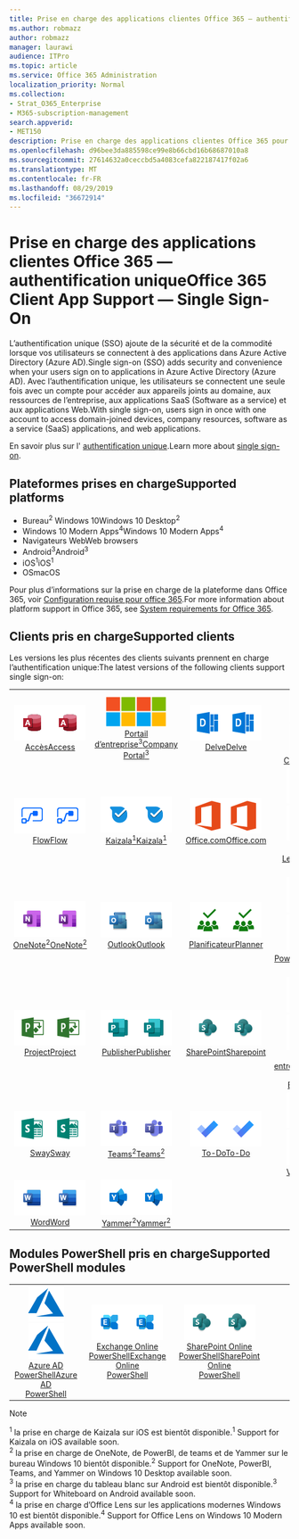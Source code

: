 ```yaml
---
title: Prise en charge des applications clientes Office 365 — authentification unique
ms.author: robmazz
author: robmazz
manager: laurawi
audience: ITPro
ms.topic: article
ms.service: Office 365 Administration
localization_priority: Normal
ms.collection:
- Strat_O365_Enterprise
- M365-subscription-management
search.appverid:
- MET150
description: Prise en charge des applications clientes Office 365 pour l’authentification unique.
ms.openlocfilehash: d96bee3da885598ce99e8b66cbd16b68687010a8
ms.sourcegitcommit: 27614632a0ceccbd5a4083cefa822187417f02a6
ms.translationtype: MT
ms.contentlocale: fr-FR
ms.lasthandoff: 08/29/2019
ms.locfileid: "36672914"
---
```

# <a name="office-365-client-app-support--single-sign-on"></a><span data-ttu-id="8bd5d-103">Prise en charge des applications clientes Office 365 — authentification unique</span><span class="sxs-lookup"><span data-stu-id="8bd5d-103">Office 365 Client App Support — Single Sign-On</span></span>

<span data-ttu-id="8bd5d-104">L’authentification unique (SSO) ajoute de la sécurité et de la commodité lorsque vos utilisateurs se connectent à des applications dans Azure Active Directory (Azure AD).</span><span class="sxs-lookup"><span data-stu-id="8bd5d-104">Single sign-on (SSO) adds security and convenience when your users sign on to applications in Azure Active Directory (Azure AD).</span></span> <span data-ttu-id="8bd5d-105">Avec l’authentification unique, les utilisateurs se connectent une seule fois avec un compte pour accéder aux appareils joints au domaine, aux ressources de l’entreprise, aux applications SaaS (Software as a service) et aux applications Web.</span><span class="sxs-lookup"><span data-stu-id="8bd5d-105">With single sign-on, users sign in once with one account to access domain-joined devices, company resources, software as a service (SaaS) applications, and web applications.</span></span>

<span data-ttu-id="8bd5d-106">En savoir plus sur l' [authentification unique](https://docs.microsoft.com/azure/active-directory/manage-apps/what-is-single-sign-on).</span><span class="sxs-lookup"><span data-stu-id="8bd5d-106">Learn more about [single sign-on](https://docs.microsoft.com/azure/active-directory/manage-apps/what-is-single-sign-on).</span></span>

## <a name="supported-platforms"></a><span data-ttu-id="8bd5d-107">Plateformes prises en charge</span><span class="sxs-lookup"><span data-stu-id="8bd5d-107">Supported platforms</span></span>

 - <span data-ttu-id="8bd5d-108">Bureau<sup>2</sup> Windows 10</span><span class="sxs-lookup"><span data-stu-id="8bd5d-108">Windows 10 Desktop<sup>2</sup></span></span>
 - <span data-ttu-id="8bd5d-109">Windows 10 Modern Apps<sup>4</sup></span><span class="sxs-lookup"><span data-stu-id="8bd5d-109">Windows 10 Modern Apps<sup>4</sup></span></span>
 - <span data-ttu-id="8bd5d-110">Navigateurs Web</span><span class="sxs-lookup"><span data-stu-id="8bd5d-110">Web browsers</span></span>
 - <span data-ttu-id="8bd5d-111">Android<sup>3</sup></span><span class="sxs-lookup"><span data-stu-id="8bd5d-111">Android<sup>3</sup></span></span>
 - <span data-ttu-id="8bd5d-112">iOS<sup>1</sup></span><span class="sxs-lookup"><span data-stu-id="8bd5d-112">iOS<sup>1</sup></span></span>
 - <span data-ttu-id="8bd5d-113">OS</span><span class="sxs-lookup"><span data-stu-id="8bd5d-113">macOS</span></span>

<span data-ttu-id="8bd5d-114">Pour plus d’informations sur la prise en charge de la plateforme dans Office 365, voir [Configuration requise pour office 365](https://products.office.com/office-system-requirements).</span><span class="sxs-lookup"><span data-stu-id="8bd5d-114">For more information about platform support in Office 365, see [System requirements for Office 365](https://products.office.com/office-system-requirements).</span></span>

## <a name="supported-clients"></a><span data-ttu-id="8bd5d-115">Clients pris en charge</span><span class="sxs-lookup"><span data-stu-id="8bd5d-115">Supported clients</span></span>

<span data-ttu-id="8bd5d-116">Les versions les plus récentes des clients suivants prennent en charge l’authentification unique:</span><span class="sxs-lookup"><span data-stu-id="8bd5d-116">The latest versions of the following clients support single sign-on:</span></span>

| | | | | | |
|:---:|:---:|:---:|:---:|:---:|:---:|
| <span data-ttu-id="8bd5d-117">![Icône accès](media/o365-access-64x64.png)</span><span class="sxs-lookup"><span data-stu-id="8bd5d-117">![Access icon](media/o365-access-64x64.png)</span></span> <br> [<span data-ttu-id="8bd5d-118">Accès</span><span class="sxs-lookup"><span data-stu-id="8bd5d-118">Access</span></span>](https://products.office.com/access) | <span data-ttu-id="8bd5d-119">![Icône portail d’entreprise](media/o365-microsoft-64x64.png)</span><span class="sxs-lookup"><span data-stu-id="8bd5d-119">![Company portal icon](media/o365-microsoft-64x64.png)</span></span> <br> [<span data-ttu-id="8bd5d-120">Portail <br> d’entreprise<sup>3</sup></span><span class="sxs-lookup"><span data-stu-id="8bd5d-120">Company <br> Portal<sup>3</sup> </span></span>](https://docs.microsoft.com/intune-user-help/sign-in-to-the-company-portal) | <span data-ttu-id="8bd5d-121">![Icône Delve](media/o365-delve-64x64.png)</span><span class="sxs-lookup"><span data-stu-id="8bd5d-121">![Delve icon](media/o365-delve-64x64.png)</span></span> <br> [<span data-ttu-id="8bd5d-122">Delve</span><span class="sxs-lookup"><span data-stu-id="8bd5d-122">Delve</span></span>](https://products.office.com/business/intelligent-search) | <span data-ttu-id="8bd5d-123">![Icône de serveur Edge](media/o365-edge-64x64.png)</span><span class="sxs-lookup"><span data-stu-id="8bd5d-123">![Edge icon](media/o365-edge-64x64.png)</span></span> <br> [<span data-ttu-id="8bd5d-124">Cadre</span><span class="sxs-lookup"><span data-stu-id="8bd5d-124">Edge</span></span>](https://www.microsoft.com/windows/microsoft-edge) | <span data-ttu-id="8bd5d-125">![Icône Excel](media/o365-excel-64x64.png)</span><span class="sxs-lookup"><span data-stu-id="8bd5d-125">![Excel icon](media/o365-excel-64x64.png)</span></span> <br> [<span data-ttu-id="8bd5d-126">Excel</span><span class="sxs-lookup"><span data-stu-id="8bd5d-126">Excel</span></span>](https://products.office.com/excel) 
| <span data-ttu-id="8bd5d-127">![Icône de flux](media/o365-flow-64x64.png)</span><span class="sxs-lookup"><span data-stu-id="8bd5d-127">![Flow icon](media/o365-flow-64x64.png)</span></span> <br> [<span data-ttu-id="8bd5d-128">Flow</span><span class="sxs-lookup"><span data-stu-id="8bd5d-128">Flow</span></span>](https://flow.microsoft.com) | <span data-ttu-id="8bd5d-129">![Icône Kaizala](media/o365-kaizala-64x64.png)</span><span class="sxs-lookup"><span data-stu-id="8bd5d-129">![Kaizala icon](media/o365-kaizala-64x64.png)</span></span> <br> [<span data-ttu-id="8bd5d-130">Kaizala<sup>1</sup></span><span class="sxs-lookup"><span data-stu-id="8bd5d-130">Kaizala<sup>1</sup></span></span>](https://products.office.com/en/business/microsoft-kaizala) | <span data-ttu-id="8bd5d-131">![Icône Office.com](media/o365-office-64x64.png)</span><span class="sxs-lookup"><span data-stu-id="8bd5d-131">![Office.com icon](media/o365-office-64x64.png)</span></span> <br> [<span data-ttu-id="8bd5d-132">Office.com</span><span class="sxs-lookup"><span data-stu-id="8bd5d-132">Office.com</span></span>](https://www.office.com/) | <span data-ttu-id="8bd5d-133">![Icône de l’objectif](media/o365-lens-64x64.png)</span><span class="sxs-lookup"><span data-stu-id="8bd5d-133">![Lens icon](media/o365-lens-64x64.png)</span></span> <br> [<span data-ttu-id="8bd5d-134">Office Lens<sup>4</sup></span><span class="sxs-lookup"><span data-stu-id="8bd5d-134">Office Lens<sup>4</sup></span></span>](https://www.microsoft.com/p/office-lens/9wzdncrfj3t8?activetab=pivot%3Aoverviewtab) | <span data-ttu-id="8bd5d-135">![Icône OneDrive entreprise](media/o365-OneDrive-64x64.png)</span><span class="sxs-lookup"><span data-stu-id="8bd5d-135">![OneDrive for Business icon](media/o365-OneDrive-64x64.png)</span></span> <br> [<span data-ttu-id="8bd5d-136">OneDrive</span><span class="sxs-lookup"><span data-stu-id="8bd5d-136">OneDrive</span></span>](https://products.office.com/onedrive-for-business/online-cloud-storage) 
| <span data-ttu-id="8bd5d-137">![Icône OneNote](media/o365-OneNote-64x64.png)</span><span class="sxs-lookup"><span data-stu-id="8bd5d-137">![OneNote icon](media/o365-OneNote-64x64.png)</span></span> <br> [<span data-ttu-id="8bd5d-138">OneNote<sup>2</sup></span><span class="sxs-lookup"><span data-stu-id="8bd5d-138">OneNote<sup>2</sup></span></span>](https://products.office.com/onenote) | <span data-ttu-id="8bd5d-139">![Icône Outlook](media/o365-outlook-64x64.png)</span><span class="sxs-lookup"><span data-stu-id="8bd5d-139">![Outlook icon](media/o365-outlook-64x64.png)</span></span> <br> [<span data-ttu-id="8bd5d-140">Outlook</span><span class="sxs-lookup"><span data-stu-id="8bd5d-140">Outlook</span></span>](https://products.office.com/outlook) | <span data-ttu-id="8bd5d-141">![Icône du planificateur](media/o365-planner-64x64.png)</span><span class="sxs-lookup"><span data-stu-id="8bd5d-141">![Planner icon](media/o365-planner-64x64.png)</span></span> <br> [<span data-ttu-id="8bd5d-142">Planificateur</span><span class="sxs-lookup"><span data-stu-id="8bd5d-142">Planner</span></span>](https://products.office.com/business/task-management-software) | <span data-ttu-id="8bd5d-143">![Icône PowerBI](media/o365-powerbi-64x64.png)</span><span class="sxs-lookup"><span data-stu-id="8bd5d-143">![PowerBI icon](media/o365-powerbi-64x64.png)</span></span> <br> [<span data-ttu-id="8bd5d-144">Power BI<sup>2</sup></span><span class="sxs-lookup"><span data-stu-id="8bd5d-144">Power BI<sup>2</sup></span></span>](https://powerbi.microsoft.com)| <span data-ttu-id="8bd5d-145">![Icône PowerPoint](media/o365-powerpoint-64x64.png)</span><span class="sxs-lookup"><span data-stu-id="8bd5d-145">![PowerPoint icon](media/o365-powerpoint-64x64.png)</span></span> <br> [<span data-ttu-id="8bd5d-146">PowerPoint</span><span class="sxs-lookup"><span data-stu-id="8bd5d-146">PowerPoint</span></span>](https://products.office.com/powerpoint) 
| <span data-ttu-id="8bd5d-147">![Icône de projet](media/o365-project-64x64.png)</span><span class="sxs-lookup"><span data-stu-id="8bd5d-147">![Project icon](media/o365-project-64x64.png)</span></span> <br> [<span data-ttu-id="8bd5d-148">Project</span><span class="sxs-lookup"><span data-stu-id="8bd5d-148">Project</span></span>](https://products.office.com/project) | <span data-ttu-id="8bd5d-149">![Icône Publisher](media/o365-publisher-64x64.png)</span><span class="sxs-lookup"><span data-stu-id="8bd5d-149">![Publisher icon](media/o365-publisher-64x64.png)</span></span> <br> [<span data-ttu-id="8bd5d-150">Publisher</span><span class="sxs-lookup"><span data-stu-id="8bd5d-150">Publisher</span></span>](https://products.office.com/publisher) | <span data-ttu-id="8bd5d-151">![Icône SharePoint](media/o365-sharepoint-64x64.png)</span><span class="sxs-lookup"><span data-stu-id="8bd5d-151">![SharePoint icon](media/o365-sharepoint-64x64.png)</span></span> <br> [<span data-ttu-id="8bd5d-152">SharePoint</span><span class="sxs-lookup"><span data-stu-id="8bd5d-152">Sharepoint</span></span>](https://products.office.com/sharepoint) | <span data-ttu-id="8bd5d-153">![Icône Skype entreprise](media/o365-skypeforbusiness-64x64.png)</span><span class="sxs-lookup"><span data-stu-id="8bd5d-153">![Skype for Business icon](media/o365-skypeforbusiness-64x64.png)</span></span> <br> [<span data-ttu-id="8bd5d-154">Skype <br> entreprise</span><span class="sxs-lookup"><span data-stu-id="8bd5d-154">Skype for <br> Business</span></span>](https://www.skype.com/business/) | <span data-ttu-id="8bd5d-155">![Icône de pense-bête](media/o365-stickynotes-64x64.png)</span><span class="sxs-lookup"><span data-stu-id="8bd5d-155">![Sticky Notes icon](media/o365-stickynotes-64x64.png)</span></span> <br> [<span data-ttu-id="8bd5d-156">Notes du pense-bête</span><span class="sxs-lookup"><span data-stu-id="8bd5d-156">Sticky Notes</span></span>](https://www.microsoft.com/p/microsoft-sticky-notes/9nblggh4qghw) 
| <span data-ttu-id="8bd5d-157">![Icône Sway](media/o365-sway-64x64.png)</span><span class="sxs-lookup"><span data-stu-id="8bd5d-157">![Sway icon](media/o365-sway-64x64.png)</span></span> <br> [<span data-ttu-id="8bd5d-158">Sway</span><span class="sxs-lookup"><span data-stu-id="8bd5d-158">Sway</span></span>](https://sway.com) | <span data-ttu-id="8bd5d-159">![Icône teams](media/o365-teams-64x64.png)</span><span class="sxs-lookup"><span data-stu-id="8bd5d-159">![Teams icon](media/o365-teams-64x64.png)</span></span> <br> [<span data-ttu-id="8bd5d-160">Teams<sup>2</sup></span><span class="sxs-lookup"><span data-stu-id="8bd5d-160">Teams<sup>2</sup></span></span>](https://products.office.com/microsoft-teams/group-chat-software) | <span data-ttu-id="8bd5d-161">![Icône action](media/o365-todo-64x64.png)</span><span class="sxs-lookup"><span data-stu-id="8bd5d-161">![To-Do icon](media/o365-todo-64x64.png)</span></span> <br> [<span data-ttu-id="8bd5d-162">To-Do</span><span class="sxs-lookup"><span data-stu-id="8bd5d-162">To-Do</span></span>](https://todo.microsoft.com) | <span data-ttu-id="8bd5d-163">![Icône Visio](media/o365-visio-64x64.png)</span><span class="sxs-lookup"><span data-stu-id="8bd5d-163">![Visio icon](media/o365-visio-64x64.png)</span></span> <br> [<span data-ttu-id="8bd5d-164">Visio</span><span class="sxs-lookup"><span data-stu-id="8bd5d-164">Visio</span></span>](https://products.office.com/visio/flowchart-software) | <span data-ttu-id="8bd5d-165">![Icône du tableau blanc](media/o365-whiteboard-64x64.png)</span><span class="sxs-lookup"><span data-stu-id="8bd5d-165">![Whiteboard icon](media/o365-whiteboard-64x64.png)</span></span> <br> [<span data-ttu-id="8bd5d-166">Tableau blanc<sup>3</sup></span><span class="sxs-lookup"><span data-stu-id="8bd5d-166">Whiteboard<sup>3</sup></span></span>](https://whiteboard.microsoft.com/) 
| <span data-ttu-id="8bd5d-167">![Icône Word](media/o365-word-64x64.png)</span><span class="sxs-lookup"><span data-stu-id="8bd5d-167">![Word icon](media/o365-word-64x64.png)</span></span> <br> [<span data-ttu-id="8bd5d-168">Word</span><span class="sxs-lookup"><span data-stu-id="8bd5d-168">Word</span></span>](https://products.office.com/word) | <span data-ttu-id="8bd5d-169">![Icône Yammer](media/o365-yammer-64x64.png)</span><span class="sxs-lookup"><span data-stu-id="8bd5d-169">![Yammer icon](media/o365-yammer-64x64.png)</span></span> <br> [<span data-ttu-id="8bd5d-170">Yammer<sup>2</sup></span><span class="sxs-lookup"><span data-stu-id="8bd5d-170">Yammer<sup>2</sup></span></span>](https://products.office.com/yammer/yammer-overview) |

## <a name="supported-powershell-modules"></a><span data-ttu-id="8bd5d-171">Modules PowerShell pris en charge</span><span class="sxs-lookup"><span data-stu-id="8bd5d-171">Supported PowerShell modules</span></span>

| | | | | | |
|:---:|:---:|:---:|:---:|:---:|:---:|
| <span data-ttu-id="8bd5d-172">![Icône Azure](media/o365-azure-64x64.png)</span><span class="sxs-lookup"><span data-stu-id="8bd5d-172">![Azure icon](media/o365-azure-64x64.png)</span></span> <br> [<span data-ttu-id="8bd5d-173">Azure AD <br> PowerShell</span><span class="sxs-lookup"><span data-stu-id="8bd5d-173">Azure AD <br> PowerShell</span></span>](https://docs.microsoft.com/powershell/azure/active-directory/overview?view=azureadps-2.0) | <span data-ttu-id="8bd5d-174">![Icône Exchange](media/o365-exchange-64x64.png)</span><span class="sxs-lookup"><span data-stu-id="8bd5d-174">![Exchange icon](media/o365-exchange-64x64.png)</span></span> <br> [<span data-ttu-id="8bd5d-175">Exchange Online <br> PowerShell</span><span class="sxs-lookup"><span data-stu-id="8bd5d-175">Exchange Online <br> PowerShell</span></span>](https://docs.microsoft.com/powershell/exchange/exchange-online/exchange-online-powershell?view=exchange-ps) | <span data-ttu-id="8bd5d-176">![Icône SharePoint](media/o365-sharepoint-64x64.png)</span><span class="sxs-lookup"><span data-stu-id="8bd5d-176">![SharePoint icon](media/o365-sharepoint-64x64.png)</span></span> <br> [<span data-ttu-id="8bd5d-177">SharePoint Online <br> PowerShell</span><span class="sxs-lookup"><span data-stu-id="8bd5d-177">SharePoint Online <br> PowerShell</span></span>](https://docs.microsoft.com/sharepoint/manage-team-and-communication-sites-in-powershell)

> [!NOTE]
> <span data-ttu-id="8bd5d-178"><sup>1</sup> la prise en charge de Kaizala sur iOS est bientôt disponible.</span><span class="sxs-lookup"><span data-stu-id="8bd5d-178"><sup>1</sup> Support for Kaizala on iOS available soon.</span></span> <br>
> <span data-ttu-id="8bd5d-179"><sup>2</sup> la prise en charge de OneNote, de PowerBI, de teams et de Yammer sur le bureau Windows 10 bientôt disponible.</span><span class="sxs-lookup"><span data-stu-id="8bd5d-179"><sup>2</sup> Support for OneNote, PowerBI, Teams, and Yammer on Windows 10 Desktop available soon.</span></span> <br>
> <span data-ttu-id="8bd5d-180"><sup>3</sup> la prise en charge du tableau blanc sur Android est bientôt disponible.</span><span class="sxs-lookup"><span data-stu-id="8bd5d-180"><sup>3</sup> Support for Whiteboard on Android available soon.</span></span> <br>
> <span data-ttu-id="8bd5d-181"><sup>4</sup> la prise en charge d’Office Lens sur les applications modernes Windows 10 est bientôt disponible.</span><span class="sxs-lookup"><span data-stu-id="8bd5d-181"><sup>4</sup> Support for Office Lens on Windows 10 Modern Apps available soon.</span></span> <br>

